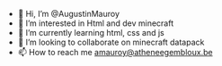 - 👋 Hi, I’m @AugustinMauroy
- 👀 I’m interested in Html and dev minecraft
- 🌱 I’m currently learning html, css and js
- 💞️ I’m looking to collaborate on minecraft datapack
- 📫 How to reach me amauroy@atheneegembloux.be

